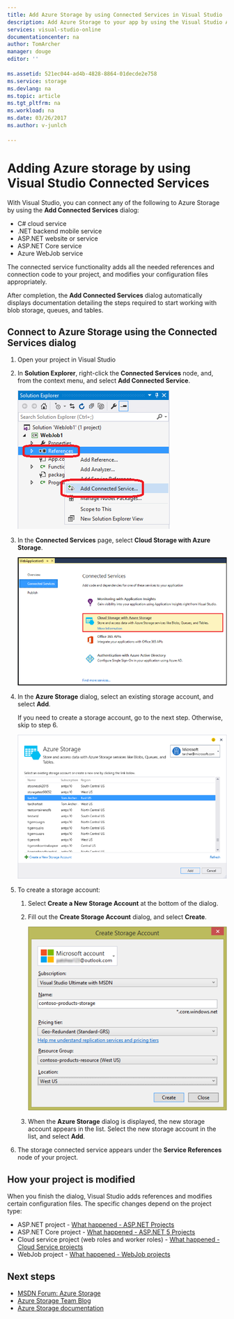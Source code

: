 ```yaml
---
title: Add Azure Storage by using Connected Services in Visual Studio | Microsoft Docs
description: Add Azure Storage to your app by using the Visual Studio Add Connected Services dialog box
services: visual-studio-online
documentationcenter: na
author: TomArcher
manager: douge
editor: ''

ms.assetid: 521ec044-ad4b-4828-8864-01decde2e758
ms.service: storage
ms.devlang: na
ms.topic: article
ms.tgt_pltfrm: na
ms.workload: na
ms.date: 03/26/2017
ms.author: v-junlch

---
```

# Adding Azure storage by using Visual Studio Connected Services
With Visual Studio, you can connect any of the following to Azure Storage by using the **Add Connected Services** dialog:

- C# cloud service
- .NET backend mobile service
- ASP.NET website or service
- ASP.NET Core service
- Azure WebJob service 

The connected service functionality adds all the needed references and connection code to your project, and modifies your configuration files appropriately. 

After completion, the **Add Connected Services** dialog automatically displays documentation detailing the steps required to start working with blob storage, queues, and tables.

## Connect to Azure Storage using the Connected Services dialog
1. Open your project in Visual Studio

1. In **Solution Explorer**, right-click the **Connected Services** node, and, from the context menu, and select **Add Connected Service**.
   
    ![Add Azure connected service](./media/vs-azure-tools-connected-services-storage/IC796702.png)

1. In the **Connected Services** page, select **Cloud Storage with Azure Storage**.
   
    ![Add Azure Storage](./media/vs-azure-tools-connected-services-storage/add-azure-storage.png)

1. In the **Azure Storage** dialog, select an existing storage account, and select **Add**.
   
	If you need to create a storage account, go to the next step. Otherwise, skip to step 6.
	
	![Add existing storage account to project](./media/vs-azure-tools-connected-services-storage/select-azure-storage-account.png)

1. To create a storage account: 
   
   1. Select **Create a New Storage Account** at the bottom of the dialog.

   1. Fill out the **Create Storage Account** dialog, and select **Create**.
      
		![New Azure storage account](./media/vs-azure-tools-connected-services-storage/create-storage-account.png)
      
   1. When the **Azure Storage** dialog is displayed, the new storage account appears in the list. Select the new storage account in the list, and select **Add**.

1. The storage connected service appears under the **Service References** node of your project.
   
## How your project is modified
When you finish the dialog, Visual Studio adds references and modifies certain configuration files. The specific changes depend on the project type: 

- ASP.NET project - [What happened - ASP.NET Projects](http://go.microsoft.com/fwlink/p/?LinkId=513126)
- ASP.NET Core project - [What happened - ASP.NET 5 Projects](http://go.microsoft.com/fwlink/p/?LinkId=513124) 
- Cloud service project (web roles and worker roles) - [What happened - Cloud Service projects](http://go.microsoft.com/fwlink/p/?LinkId=516965)
- WebJob project - [What happened - WebJob projects](storage/vs-storage-webjobs-what-happened.md)

## Next steps
- [MSDN Forum: Azure Storage](https://social.msdn.microsoft.com/Forums/zh-cn/home?forum=windowsazuredata)
- [Azure Storage Team Blog](http://blogs.msdn.com/b/windowsazurestorage/)
- [Azure Storage documentation](https://docs.microsoft.com/azure/storage/)

